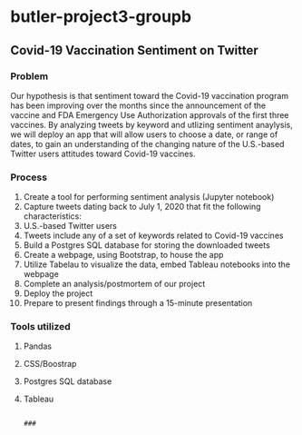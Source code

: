 # butler-project3-groupb

## Covid-19 Vaccination Sentiment on Twitter

### Problem

Our hypothesis is that sentiment toward the Covid-19 vaccination program has been improving over the months since the announcement of the vaccine and FDA Emergency Use Authorization approvals of the first three vaccines. 
By analyzing tweets by keyword and utlizing sentiment anaylysis, we will deploy an app that will allow users to choose a date, or range of dates, to gain an understanding of the changing nature of the U.S.-based Twitter users attitudes toward Covid-19 vaccines.

### Process

1. Create a tool for performing sentiment analysis (Jupyter notebook)
1. Capture tweets dating back to July 1, 2020 that fit the following characteristics:
  1. U.S.-based Twitter users
  1. Tweets include any of a set of keywords related to Covid-19 vaccines
1. Build a Postgres SQL database for storing the downloaded tweets
1. Create a webpage, using Bootstrap, to house the app
1. Utilize Tabelau to visualize the data, embed Tableau notebooks into the webpage
1. Complete an analysis/postmortem of our project
1. Deploy the project
1. Prepare to present findings through a 15-minute presentation

### Tools utilized
1. Pandas
2. CSS/Boostrap
3. Postgres SQL database
4. Tableau

                                                                                       ###



